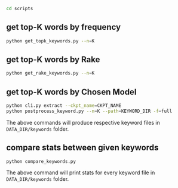 ```bash
cd scripts
```

## get top-K words **by frequency**

```bash
python get_topk_keywords.py --n=K
```

## get top-K words **by Rake**

```bash
python get_rake_keywords.py --n=K
```

## get top-K words **by Chosen Model**

```bash
python cli.py extract --ckpt_name=CKPT_NAME
python postprocess_keyword.py --n=K --path=KEYWORD_DIR -f=full
```

The above commands will produce respective keyword files in `DATA_DIR/keywords` folder.

## compare stats between given keywords

```
python compare_keywords.py
```

The above command will print stats for every keyword file in `DATA_DIR/keywords` folder.
